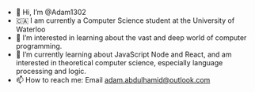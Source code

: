 - 👋 Hi, I’m @Adam1302
- :canada:  I am currently a Computer Science student at the University of Waterloo
- 👀 I’m interested in learning about the vast and deep world of computer programming.
- 🌱 I’m currently learning about JavaScript Node and React, and am interested in theoretical computer science, especially language processing and logic.
- 📫 How to reach me: Email adam.abdulhamid@outlook.com

<!---
Adam1302/Adam1302 is a ✨ special ✨ repository because its `README.md` (this file) appears on your GitHub profile.
You can click the Preview link to take a look at your changes.
--->
